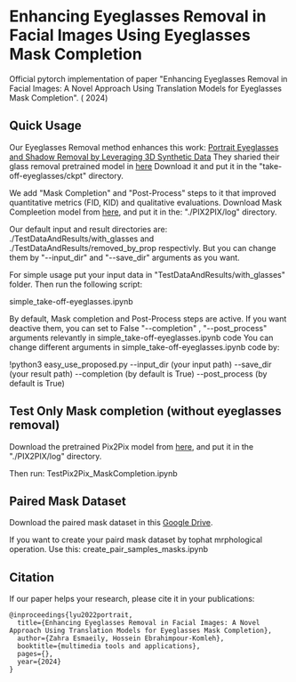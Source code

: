 # Enhancing Eyeglasses Removal in Facial Images Using Eyeglasses Mask Completion

Official pytorch implementation of paper "Enhancing Eyeglasses Removal in Facial Images: A Novel Approach Using Translation Models for Eyeglasses Mask Completion". (  2024)

## Quick Usage

Our Eyeglasses Removal method enhances this work: [Portrait Eyeglasses and Shadow Removal by Leveraging 3D Synthetic Data](https://github.com/StoryMY/take-off-eyeglasses)
They sharied their glass removal pretrained model in [here](https://drive.google.com/file/d/1Ea8Swdajz2J5VOkaXIw_-pVJk9EWYrpx/view?usp=sharing) Download it and put it in the "take-off-eyeglasses/ckpt" directory.

We add "Mask Completion" and "Post-Process" steps to it that improved quantitative metrics (FID, KID) and qualitative evaluations. 
Download Mask Compleetion model from [here](https://drive.google.com/file/d/1U-hanxKcG-chfUzxQV3G_Q7IBbNlHga3/view?usp=sharing),   and put it in the:  "./PIX2PIX/log" directory. 

Our default input and result directories are:    ./TestDataAndResults/with_glasses     and    ./TestDataAndResults/removed_by_prop respectivly. 
But you can change them by "--input_dir"   and   "--save_dir"   arguments as you want.

For simple usage put your input data in  "TestDataAndResults/with_glasses"  folder. Then run the following script:

simple_take-off-eyeglasses.ipynb


By default, Mask completion and Post-Process steps are active. If you want deactive them, you can set to False "--completion" , "--post_process" arguments relevantly in simple_take-off-eyeglasses.ipynb code
You can change different arguments in simple_take-off-eyeglasses.ipynb code by:    

!python3 easy_use_proposed.py --input_dir (your input path) --save_dir (your result path) --completion (by default is True) --post_process (by default is True)


## Test Only Mask completion (without eyeglasses removal)

 Download the pretrained Pix2Pix model from [here](https://drive.google.com/file/d/1U-hanxKcG-chfUzxQV3G_Q7IBbNlHga3/view?usp=sharing), and put it in the "./PIX2PIX/log" directory. 
 
 Then run:    TestPix2Pix_MaskCompletion.ipynb
 
## Paired Mask Dataset

Download the paired mask dataset in this [Google Drive](https://drive.google.com/drive/folders/1s3Vp-bpsMvo7DoY8f_yze_YBgMjeIZQI?usp=sharing).

If you want to create your paird mask dataset by tophat mrphological operation. Use this:   create_pair_samples_masks.ipynb

## Citation

If our paper helps your research, please cite it in your publications:

	@inproceedings{lyu2022portrait,
	  title={Enhancing Eyeglasses Removal in Facial Images: A Novel Approach Using Translation Models for Eyeglasses Mask Completion},
	  author={Zahra Esmaeily, Hossein Ebrahimpour-Komleh},
	  booktitle={multimedia tools and applications},
	  pages={},
	  year={2024}
	}
